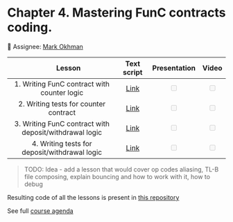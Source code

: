 # Chapter 4. Mastering FunC contracts coding.

:bust_in_silhouette: Assignee: [Mark Okhman](https://t.me/markokhman)

| &nbsp;&nbsp; &nbsp; &nbsp; &nbsp; &nbsp;&nbsp; &nbsp; &nbsp; **Lesson** &nbsp;&nbsp; &nbsp; &nbsp; &nbsp; |                                    **Text script**                                    |         **Presentation**          |             **Video**             |
| :-------------------------------------------------------------------------------------------------------: | :-----------------------------------------------------------------------------------: | :-------------------------------: | :-------------------------------: |
|                                1. Writing FunC contract with counter logic                                | [Link](https://github.com/markokhman/func-course/blob/main/Chapter%204/Lesson%201.md) | <input type="checkbox" disabled/> | <input type="checkbox" disabled/> |
|                                   2. Writing tests for counter contract                                   | [Link](https://github.com/markokhman/func-course/blob/main/Chapter%204/Lesson%202.md) | <input type="checkbox" disabled/> | <input type="checkbox" disabled/> |
|                          3. Writing FunC contract with deposit/withdrawal logic                           | [Link](https://github.com/markokhman/func-course/blob/main/Chapter%204/Lesson%203.md) | <input type="checkbox" disabled/> | <input type="checkbox" disabled/> |
|                               4. Writing tests for deposit/withdrawal logic                               | [Link](https://github.com/markokhman/func-course/blob/main/Chapter%204/Lesson%204.md) | <input type="checkbox" disabled/> | <input type="checkbox" disabled/> |

> TODO: Idea - add a lesson that would cover op codes aliasing, TL-B file composing, explain bouncing and how to work with it, how to debug


Resulting code of all the lessons is present in [this repository](https://github.com/markokhman/func-course-chapter-4-code)

See full [course agenda](https://github.com/markokhman/func-course)
